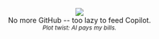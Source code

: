 <p align="center">
  <img src="https://media1.giphy.com/media/v1.Y2lkPTc5MGI3NjExcXJtcTdhaXJuYnE2MHQ5MGNhNmplc2pjN2ZuM3Q2MXVpeXpnZW5zciZlcD12MV9pbnRlcm5hbF9naWZfYnlfaWQmY3Q9Zw/vFKqnCdLPNOKc/giphy.gif" />
  <br />
  No more GitHub -- too lazy to feed Copilot.
  <br />
  <sub><i>Plot twist: AI pays my bills.</i></sub>
</p>
